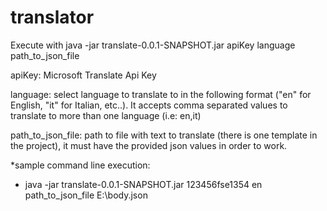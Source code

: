 # translator

Execute with java -jar translate-0.0.1-SNAPSHOT.jar apiKey language path_to_json_file

apiKey: Microsoft Translate Api Key

language: select language to translate to in the following format ("en" for English, "it" for Italian, etc..). It accepts comma separated values to translate to more than one language (i.e: en,it)

path_to_json_file: path to file with text to translate (there is one template in the project), it must have the provided json values in order to work.

*sample command line execution: 

* java -jar translate-0.0.1-SNAPSHOT.jar 123456fse1354 en path_to_json_file E:\\body.json
